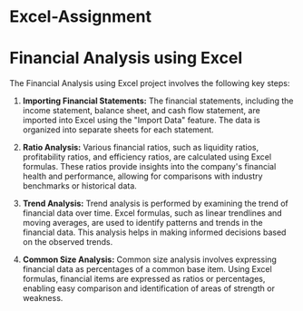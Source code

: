 # Excel-Assignment

# Financial Analysis using Excel

The Financial Analysis using Excel project involves the following key steps:

1. **Importing Financial Statements:** The financial statements, including the income statement, balance sheet, and cash flow statement, are imported into Excel using the "Import Data" feature. The data is organized into separate sheets for each statement.

2. **Ratio Analysis:** Various financial ratios, such as liquidity ratios, profitability ratios, and efficiency ratios, are calculated using Excel formulas. These ratios provide insights into the company's financial health and performance, allowing for comparisons with industry benchmarks or historical data.

3. **Trend Analysis:** Trend analysis is performed by examining the trend of financial data over time. Excel formulas, such as linear trendlines and moving averages, are used to identify patterns and trends in the financial data. This analysis helps in making informed decisions based on the observed trends.

4. **Common Size Analysis:** Common size analysis involves expressing financial data as percentages of a common base item. Using Excel formulas, financial items are expressed as ratios or percentages, enabling easy comparison and identification of areas of strength or weakness.
